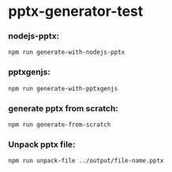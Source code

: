 # pptx-generator-test

### nodejs-pptx:
```shell
npm run generate-with-nodejs-pptx
```

### pptxgenjs:
```shell
npm run generate-with-pptxgenjs
```

### generate pptx from scratch:
```shell
npm run generate-from-scratch
```

### Unpack pptx file:
```shell
npm run unpack-file ../output/file-name.pptx
```
